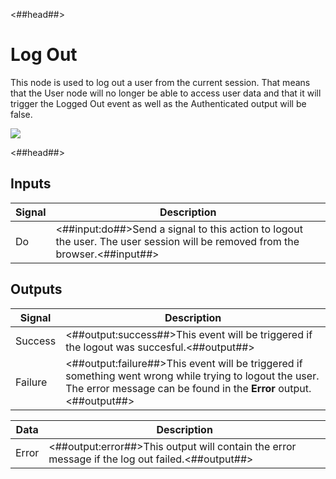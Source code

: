 <##head##>

# Log Out

This node is used to log out a user from the current session. That means that the <span class="ndl-data">User</span> node will no longer be able to access user data and that it will trigger the <span class="ndl-signal">Logged Out</span> event as well as the <span class="ndl-data">Authenticated</span> output will be false.

<div class="ndl-image-with-background l">

![](/nodes/data/user/log-out/logout.png)

</div>

<##head##>

## Inputs

| Signal                             | Description                                                                                                                  |
| ---------------------------------- | ---------------------------------------------------------------------------------------------------------------------------- |
| <span class="ndl-signal">Do</span> | <##input:do##>Send a signal to this action to logout the user. The user session will be removed from the browser.<##input##> |

## Outputs

| Signal                                  | Description                                                                                                                                                                   |
| --------------------------------------- | ----------------------------------------------------------------------------------------------------------------------------------------------------------------------------- |
| <span class="ndl-signal">Success</span> | <##output:success##>This event will be triggered if the logout was succesful.<##output##>                                                                                     |
| <span class="ndl-signal">Failure</span> | <##output:failure##>This event will be triggered if something went wrong while trying to logout the user. The error message can be found in the **Error** output.<##output##> |

| Data                                | Description                                                                                     |
| ----------------------------------- | ----------------------------------------------------------------------------------------------- |
| <span class="ndl-data">Error</span> | <##output:error##>This output will contain the error message if the log out failed.<##output##> |
